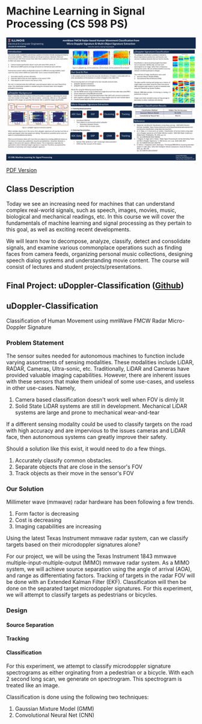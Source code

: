 # Machine Learning in Signal Processing (CS 598 PS)

<img src="res/CS598_Final_Project_Poster.png?raw=true"/>

[PDF Version](res/CS598_Final_Project_Poster.pdf)

## Class Description
Today we see an increasing need for machines that can understand complex real-world signals, such as speech, images, movies, music, biological and mechanical readings, etc. In this course we will cover the fundamentals of machine learning and signal processing as they pertain to this goal, as well as exciting recent developments.

We will learn how to decompose, analyze, classify, detect and consolidate signals, and examine various commonplace operations such as finding faces from camera feeds, organizing personal music collections, designing speech dialog systems and understanding movie content. The course will consist of lectures and student projects/presentations. 


## Final Project: uDoppler-Classification ([Github](https://github.com/edwin-pan/uDoppler-Classification))

## uDoppler-Classification
Classification of Human Movement using mmWave FMCW Radar Micro-Doppler Signature

### Problem Statement
The sensor suites needed for autonomous machines to function include varying assortments of sensing modalities. These modalities include LiDAR, RADAR, Cameras, Ultra-sonic, etc. Traditionally, LiDAR and Cameras have provided valuable imaging capabilities. However, there are inherent issues with these sensors that make them unideal of some use-cases, and useless in other use-cases. Namely,

1. Camera based classification doesn't work well when FOV is dimly lit
2. Solid State LiDAR systems are still in development. Mechanical LiDAR systems are large and prone to mechanical wear-and-tear

If a different sensing modality could be used to classify targets on the road with high accuracy and are impervious to the issues cameras and LiDAR face, then autonomous systems can greatly improve their safety.

Should a solution like this exist, it would need to do a few things.

1. Accurately classify common obstacles.
2. Separate objects that are close in the sensor's FOV
3. Track objects as their move in the sensor's FOV

### Our Solution
Millimeter wave (mmwave) radar hardware has been following a few trends.

1. Form factor is decreasing
2. Cost is decreasing
3. Imaging capabilities are increasing

Using the latest Texas Instrument mmwave radar system, can we classify targets based on their microdoppler signatures alone?

For our project, we will be using the Texas Instrument 1843 mmwave multiple-input-multiple-output (MIMO) mmwave radar system. As a MIMO system, we will achieve source separation using the angle of arrival (AOA), and range as differentiating factors. Tracking of targets in the radar FOV will be done with an Extended Kalman Filter (EKF). Classification will then be done on the separated target microdoppler signatures. For this experiment, we will attempt to classify targets as pedestrians or bicycles. 

### Design

#### Source Separation

#### Tracking

#### Classification
For this experiment, we attempt to classify microdoppler signature spectrograms as either orginating from a pedestrian or a bicycle. With each 2 second long scan, we generate on spectrogram. This spectrogram is treated like an image.

Classification is done using the following two techniques:
1. Gaussian Mixture Model (GMM)
2. Convolutional Neural Net (CNN)
